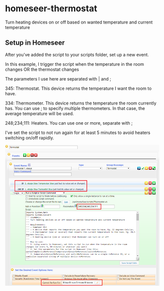 # homeseer-thermostat
Turn heating devices on or off based on wanted temperature and current temperature

## Setup in Homeseer

After you've added the script to your scripts folder, set up a new event.

In this example, I trigger the script when the temperature in the room changes OR the thermostat changes

The parameters I use here are separated with | and ;

345: Thermostat. This device returns the temperature I want the room to have.

334: Thermometer. This device returns the temperature the room currently has. You can use ; to specify multiple thermometers. In that case, the average temperature will be used.

248;234;111: Heaters. You can use one or more, separate with ;

I've set the script to not run again for at least 5 minutes to avoid heaters switching on/off rapidly.

![alt text](https://raw.githubusercontent.com/audunru/homeseer-thermostat/master/event-setup.png)
